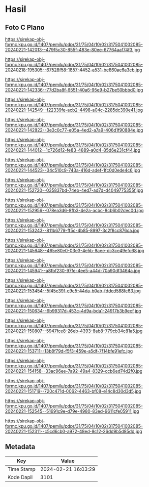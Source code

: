 # Hasil

## Foto C Plano

https://sirekap-obj-formc.kpu.go.id/1407/pemilu/pdpr/31/75/04/10/02/3175041002085-20240221-142013--479f5c30-855f-483e-80ee-67764aaf74f3.jpg

https://sirekap-obj-formc.kpu.go.id/1407/pemilu/pdpr/31/75/04/10/02/3175041002085-20240218-195305--67528f58-1857-4452-a531-be860ae6a3cb.jpg

https://sirekap-obj-formc.kpu.go.id/1407/pemilu/pdpr/31/75/04/10/02/3175041002085-20240221-142336--77d2ba8f-6551-40a6-95e9-b27be50bbbd0.jpg

https://sirekap-obj-formc.kpu.go.id/1407/pemilu/pdpr/31/75/04/10/02/3175041002085-20240221-142549--f22339fe-acb2-4498-a04c-2285dc390e41.jpg

https://sirekap-obj-formc.kpu.go.id/1407/pemilu/pdpr/31/75/04/10/02/3175041002085-20240221-142822--3e3c0c77-e05a-4ed2-a7a9-406d1f90884e.jpg

https://sirekap-obj-formc.kpu.go.id/1407/pemilu/pdpr/31/75/04/10/02/3175041002085-20240221-144012--1c726d12-fe83-4889-a0d4-85d6e231cf44.jpg

https://sirekap-obj-formc.kpu.go.id/1407/pemilu/pdpr/31/75/04/10/02/3175041002085-20240221-144523--34c510c9-743a-416d-adef-1fc0d0ede4c6.jpg

https://sirekap-obj-formc.kpu.go.id/1407/pemilu/pdpr/31/75/04/10/02/3175041002085-20240221-152720--035837bd-74eb-4ed7-ad7d-d4049775355f.jpg

https://sirekap-obj-formc.kpu.go.id/1407/pemilu/pdpr/31/75/04/10/02/3175041002085-20240221-152956--078ea3d6-8fb3-4e2a-acbc-8cb6b02dec0d.jpg

https://sirekap-obj-formc.kpu.go.id/1407/pemilu/pdpr/31/75/04/10/02/3175041002085-20240221-153243--811b6779-ff5c-4b85-8997-3c2f8cc876ca.jpg

https://sirekap-obj-formc.kpu.go.id/1407/pemilu/pdpr/31/75/04/10/02/3175041002085-20240221-145648--465e80e0-03e3-4e5b-8aee-dc3ce49efc68.jpg

https://sirekap-obj-formc.kpu.go.id/1407/pemilu/pdpr/31/75/04/10/02/3175041002085-20240221-145941--a8fbf230-97fe-4ee5-a44d-70a90df3464a.jpg

https://sirekap-obj-formc.kpu.go.id/1407/pemilu/pdpr/31/75/04/10/02/3175041002085-20240221-153454--5f45e39f-c9c5-44da-b0ab-fdded588fc63.jpg

https://sirekap-obj-formc.kpu.go.id/1407/pemilu/pdpr/31/75/04/10/02/3175041002085-20240221-150634--6b99317d-453c-4d9a-bda1-24917b3b9ecf.jpg

https://sirekap-obj-formc.kpu.go.id/1407/pemilu/pdpr/31/75/04/10/02/3175041002085-20240221-150807--5947fce8-26eb-4393-8ab8-779cb34c81a5.jpg

https://sirekap-obj-formc.kpu.go.id/1407/pemilu/pdpr/31/75/04/10/02/3175041002085-20240221-153711--13b8f79d-f5f3-459e-a5df-7f14bfe91efc.jpg

https://sirekap-obj-formc.kpu.go.id/1407/pemilu/pdpr/31/75/04/10/02/3175041002085-20240221-154158--33ac96ee-7a92-49a4-8329-ccb6ed74d2f0.jpg

https://sirekap-obj-formc.kpu.go.id/1407/pemilu/pdpr/31/75/04/10/02/3175041002085-20240221-151719--720c471d-0062-4463-bf08-e14c8d30d3d5.jpg

https://sirekap-obj-formc.kpu.go.id/1407/pemilu/pdpr/31/75/04/10/02/3175041002085-20240221-152545--51691c9e-d79e-4980-83ed-9611cfe05911.jpg

https://sirekap-obj-formc.kpu.go.id/1407/pemilu/pdpr/31/75/04/10/02/3175041002085-20240221-152311--c5cd6cb0-a972-48ed-8c12-26dd9b5d85dd.jpg


## Metadata

| Key        | Value               |
| ---------- | ------------------- |
| Time Stamp | 2024-02-21 16:03:29 |
| Kode Dapil | 3101                |



